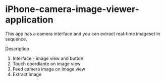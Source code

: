 # iPhone-camera-image-viewer-application
This app has a camera interface and you can extract real-time imageset in sequence.   

Description

1. Interface - image view and button
2. Touch coordiante on image view
3. Feed camera image on image view 
4. Extract image

